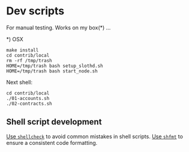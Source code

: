 # Dev scripts
For manual testing. Works on my box(*) ...


*) OSX

```
make install
cd contrib/local
rm -rf /tmp/trash
HOME=/tmp/trash bash setup_slothd.sh
HOME=/tmp/trash bash start_node.sh
```

Next shell:

```
cd contrib/local
./01-accounts.sh
./02-contracts.sh
```

## Shell script development

[Use `shellcheck`](https://www.shellcheck.net/) to avoid common mistakes in shell scripts.
[Use `shfmt`](https://github.com/mvdan/sh) to ensure a consistent code formatting.
